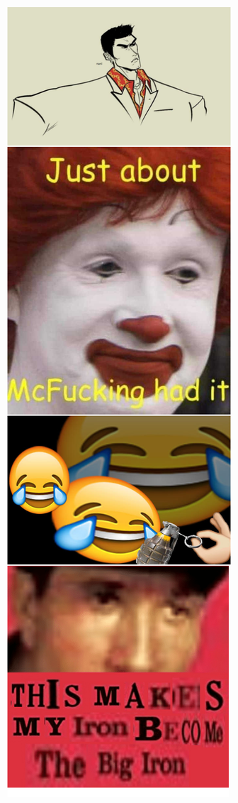 ![Image](./nani.jpg?raw=true)
![Image](./mckys.jpg?raw=true)
![Image](./kyself.jpg?raw=true)
![Image](./the_big_iron.png?raw=true)
